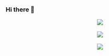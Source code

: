 ### Hi there 👋

<div Align = "Center">
<img src="https://github-readme-stats.vercel.app/api?username=clowtoon&show_icons=true&theme=highcontrast&title_color=tokyonight"/>
  <br>
  <br>
<img src="https://github-readme-streak-stats.herokuapp.com/?user=clowtoon&theme=highcontrast"/>
  <br>
  <br>
<img src="https://github-readme-stats-eight-theta.vercel.app/api/top-langs/?username=clowtoon&layout=compact&langs_count=8&theme=highcontrast&include_all_commits=true&count_private=true"/> 
  </div>

